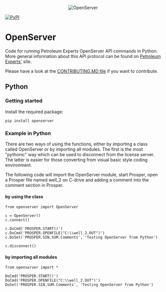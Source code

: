 <p align="center">
<img src="https://raw.githubusercontent.com/equinor/openserver/master/resources/logo.png" title="OpenServer"/>
</p>

[![PyPI](https://img.shields.io/pypi/v/openserver)](https://pypi.org/project/openserver/)

# OpenServer
Code for running Petroleum Experts OpenServer API commands in Python. More general information about this API protocol can be found on [Petroleum Experts'](https://www.petex.com/products/ipm-suite/openserver/) site.

Please have a look at the [CONTRIBUTING.MD file](https://github.com/equinor/OpenServer/blob/master/CONTRIBUTING.md) if you want to contribute.


## Python

### Getting started
Install the required package:
```
pip install openserver
```

### Example in Python

There are two ways of using the functions, either by importing a class called OpenServer or by importing all modules. The first is the most "pythonic" way which can be used to disconnect from the license server. The latter is easier for those converting from visual basic style coding environment. 

The following code will import the OpenServer module, start Prosper, open a Prosper file named well_2 on C-drive and adding a comment into the comment section in Prosper.

#### by using the class ####

```
from openserver import OpenServer

c = OpenServer()
c.connect()

c.DoCmd('PROSPER.START()')
c.DoCmd('PROSPER.OPENFILE("C:\\well_2.OUT")')
c.DoSet('PROSPER.SIN.SUM.Comments', 'Testing OpenServer from Python')

c.disconnect()
```

#### by importing all modules ####

```
from openserver import *

DoCmd('PROSPER.START()')
DoCmd('PROSPER.OPENFILE("C:\\well_2.OUT")')
DoSet('PROSPER.SIN.SUM.Comments', 'Testing OpenServer from Python')
```

